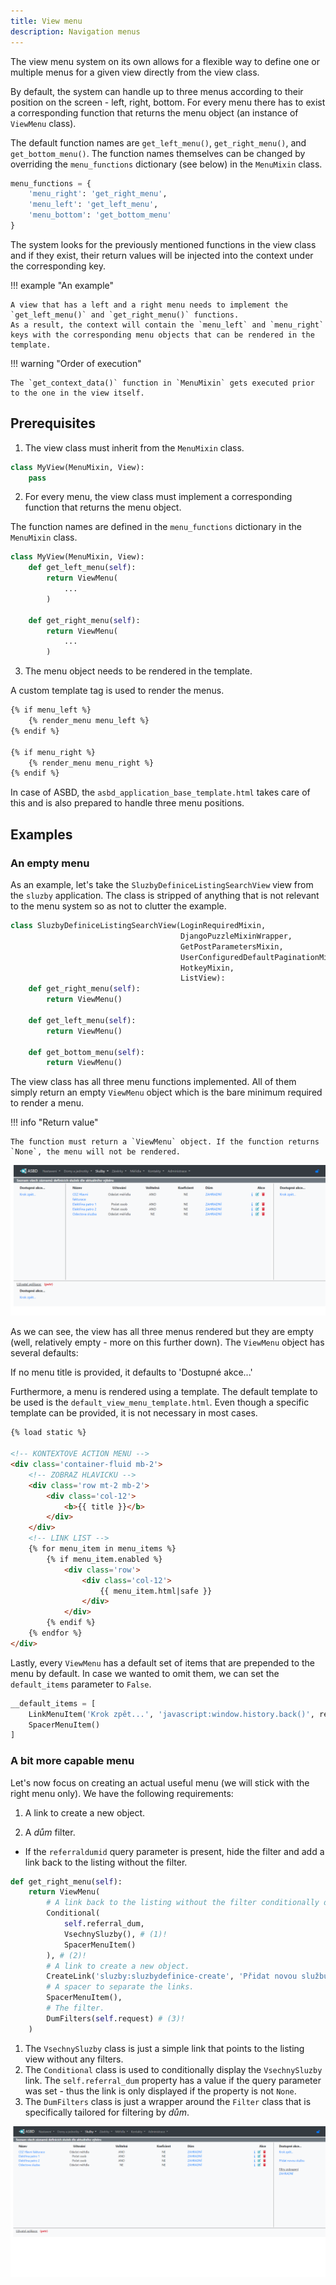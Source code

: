 ```yaml
---
title: View menu
description: Navigation menus
---
```


The view menu system on its own allows for a flexible way to define one or multiple menus for a given view directly from the view class.

By default, the system can handle up to three menus according to their position on the screen - left, right, bottom. For every menu there has to exist a corresponding function that returns the menu object (an instance of `ViewMenu` class).

The default function names are `get_left_menu()`, `get_right_menu()`, and `get_bottom_menu()`. The function names themselves can be changed by overriding the `menu_functions` dictionary (see below) in the `MenuMixin` class.

```Python
menu_functions = {
    'menu_right': 'get_right_menu',
    'menu_left': 'get_left_menu',
    'menu_bottom': 'get_bottom_menu'
}
```

The system looks for the previously mentioned functions in the view class and if they exist, their return values will be injected into the context under the corresponding key.

!!! example "An example"

    A view that has a left and a right menu needs to implement the `get_left_menu()` and `get_right_menu()` functions.
    As a result, the context will contain the `menu_left` and `menu_right` keys with the corresponding menu objects that can be rendered in the template.

!!! warning "Order of execution"

    The `get_context_data()` function in `MenuMixin` gets executed prior to the one in the view itself.

## Prerequisites

1) The view class must inherit from the `MenuMixin` class.

```Python title="views.py"
class MyView(MenuMixin, View):
    pass
```

2) For every menu, the view class must implement a corresponding function that returns the menu object.

The function names are defined in the `menu_functions` dictionary in the `MenuMixin` class.

```Python title="views.py"
class MyView(MenuMixin, View):
    def get_left_menu(self):
        return ViewMenu(
            ...
        )

    def get_right_menu(self):
        return ViewMenu(
            ...
        )
```

3) The menu object needs to be rendered in the template.

A custom template tag is used to render the menus.

```HTML title="template.html"
{% if menu_left %}
    {% render_menu menu_left %}
{% endif %}

{% if menu_right %}
    {% render_menu menu_right %}
{% endif %}
```

In case of ASBD, the `asbd_application_base_template.html` takes care of this and is also prepared to handle three menu positions.

## Examples

### An empty menu

As an example, let's take the `SluzbyDefiniceListingSearchView` view from the `sluzby` application. The class is stripped of anything that is not relevant to the menu system so as not to clutter the example.

```Python title="sluzby/views.py"
class SluzbyDefiniceListingSearchView(LoginRequiredMixin,
                                      DjangoPuzzleMixinWrapper,
                                      GetPostParametersMixin,
                                      UserConfiguredDefaultPaginationMixin,
                                      HotkeyMixin,
                                      ListView):
    def get_right_menu(self):
        return ViewMenu()

    def get_left_menu(self):
        return ViewMenu()

    def get_bottom_menu(self):
        return ViewMenu()
```

The view class has all three menu functions implemented. All of them simply return an empty `ViewMenu` object which is the bare minimum required to render a menu.

!!! info "Return value"

    The function must return a `ViewMenu` object. If the function returns `None`, the menu will not be rendered.

![alt text](<all_views_empty.png>)

As we can see, the view has all three menus rendered but they are empty (well, relatively empty - more on this further down). The `ViewMenu` object has several defaults:

If no menu title is provided, it defaults to 'Dostupné akce...'

Furthermore, a menu is rendered using a template. The default template to be used is the `default_view_menu_template.html`. Even though a specific template can be provided, it is not necessary in most cases.

```HTML title="snippets/default_view_menu_template.html"
{% load static %}

<!-- KONTEXTOVE ACTION MENU -->
<div class='container-fluid mb-2'>
    <!-- ZOBRAZ HLAVICKU -->
    <div class='row mt-2 mb-2'>
        <div class='col-12'>
            <b>{{ title }}</b>
        </div>
    </div>
    <!-- LINK LIST -->
    {% for menu_item in menu_items %}
        {% if menu_item.enabled %}
            <div class='row'>
                <div class='col-12'>
                    {{ menu_item.html|safe }}
                </div>
            </div>
        {% endif %}
    {% endfor %}
</div>
```

Lastly, every `ViewMenu` has a default set of items that are prepended to the menu by default. In case we wanted to omit them, we can set the `default_items` parameter to `False`.

```Python title="Default items"
__default_items = [
    LinkMenuItem('Krok zpět...', 'javascript:window.history.back()', reversible=False),
    SpacerMenuItem()
]
```

### A bit more capable menu

Let's now focus on creating an actual useful menu (we will stick with the right menu only). We have the following requirements:

1) A link to create a new object.

2) A *dům* filter.

- If the `referraldumid` query parameter is present, hide the filter and add a link back to the listing without the filter.

```Python title="sluzby/views.py"
def get_right_menu(self):
    return ViewMenu(
        # A link back to the listing without the filter conditionally displayed based on the value of the query parameter.
        Conditional(
            self.referral_dum,
            VsechnySluzby(), # (1)!
            SpacerMenuItem()
        ), # (2)!
        # A link to create a new object.
        CreateLink('sluzby:sluzbydefinice-create', 'Přidat novou službu', query_params=self.query_params),
        # A spacer to separate the links.
        SpacerMenuItem(),
        # The filter.
        DumFilters(self.request) # (3)!
    )
```

1. The `VsechnySluzby` class is just a simple link that points to the listing view without any filters.
2. The `Conditional` class is used to conditionally display the `VsechnySluzby` link. The `self.referral_dum` property has a value if the query parameter was set - thus the link is only displayed if the property is not `None`.
3. The `DumFilters` class is just a wrapper around the `Filter` class that is specifically tailored for filtering by *dům*.

![alt text](<single_complex_menu.png>)
